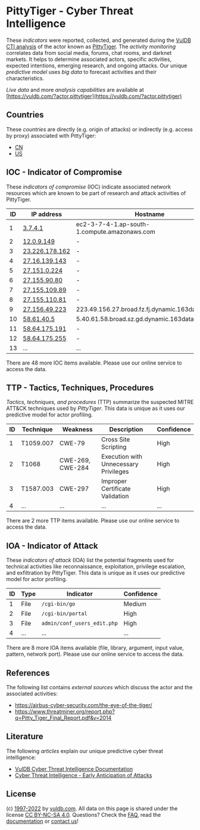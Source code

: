 # PittyTiger - Cyber Threat Intelligence

These _indicators_ were reported, collected, and generated during the [VulDB CTI analysis](https://vuldb.com/?kb.cti) of the actor known as [PittyTiger](https://vuldb.com/?actor.pittytiger). The _activity monitoring_ correlates data from social media, forums, chat rooms, and darknet markets. It helps to determine associated actors, specific activities, expected intentions, emerging research, and ongoing attacks. Our unique _predictive model_ uses _big data_ to forecast activities and their characteristics.

_Live data_ and more _analysis capabilities_ are available at [https://vuldb.com/?actor.pittytiger](https://vuldb.com/?actor.pittytiger)

## Countries

These _countries_ are directly (e.g. origin of attacks) or indirectly (e.g. access by proxy) associated with PittyTiger:

* [CN](https://vuldb.com/?country.cn)
* [US](https://vuldb.com/?country.us)

## IOC - Indicator of Compromise

These _indicators of compromise_ (IOC) indicate associated network resources which are known to be part of research and attack activities of PittyTiger.

ID | IP address | Hostname | Campaign | Confidence
-- | ---------- | -------- | -------- | ----------
1 | [3.7.4.1](https://vuldb.com/?ip.3.7.4.1) | ec2-3-7-4-1.ap-south-1.compute.amazonaws.com | - | Medium
2 | [12.0.9.149](https://vuldb.com/?ip.12.0.9.149) | - | - | High
3 | [23.226.178.162](https://vuldb.com/?ip.23.226.178.162) | - | - | High
4 | [27.16.139.143](https://vuldb.com/?ip.27.16.139.143) | - | - | High
5 | [27.151.0.224](https://vuldb.com/?ip.27.151.0.224) | - | - | High
6 | [27.155.90.80](https://vuldb.com/?ip.27.155.90.80) | - | - | High
7 | [27.155.109.89](https://vuldb.com/?ip.27.155.109.89) | - | - | High
8 | [27.155.110.81](https://vuldb.com/?ip.27.155.110.81) | - | - | High
9 | [27.156.49.223](https://vuldb.com/?ip.27.156.49.223) | 223.49.156.27.broad.fz.fj.dynamic.163data.com.cn | - | High
10 | [58.61.40.5](https://vuldb.com/?ip.58.61.40.5) | 5.40.61.58.broad.sz.gd.dynamic.163data.com.cn | - | High
11 | [58.64.175.191](https://vuldb.com/?ip.58.64.175.191) | - | - | High
12 | [58.64.175.255](https://vuldb.com/?ip.58.64.175.255) | - | - | High
13 | ... | ... | ... | ...

There are 48 more IOC items available. Please use our online service to access the data.

## TTP - Tactics, Techniques, Procedures

_Tactics, techniques, and procedures_ (TTP) summarize the suspected MITRE ATT&CK techniques used by _PittyTiger_. This data is unique as it uses our predictive model for actor profiling.

ID | Technique | Weakness | Description | Confidence
-- | --------- | -------- | ----------- | ----------
1 | T1059.007 | CWE-79 | Cross Site Scripting | High
2 | T1068 | CWE-269, CWE-284 | Execution with Unnecessary Privileges | High
3 | T1587.003 | CWE-297 | Improper Certificate Validation | High
4 | ... | ... | ... | ...

There are 2 more TTP items available. Please use our online service to access the data.

## IOA - Indicator of Attack

These _indicators of attack_ (IOA) list the potential fragments used for technical activities like reconnaissance, exploitation, privilege escalation, and exfiltration by PittyTiger. This data is unique as it uses our predictive model for actor profiling.

ID | Type | Indicator | Confidence
-- | ---- | --------- | ----------
1 | File | `/cgi-bin/go` | Medium
2 | File | `/cgi-bin/portal` | High
3 | File | `admin/conf_users_edit.php` | High
4 | ... | ... | ...

There are 8 more IOA items available (file, library, argument, input value, pattern, network port). Please use our online service to access the data.

## References

The following list contains _external sources_ which discuss the actor and the associated activities:

* https://airbus-cyber-security.com/the-eye-of-the-tiger/
* https://www.threatminer.org/report.php?q=Pitty_Tiger_Final_Report.pdf&y=2014

## Literature

The following _articles_ explain our unique predictive cyber threat intelligence:

* [VulDB Cyber Threat Intelligence Documentation](https://vuldb.com/?kb.cti)
* [Cyber Threat Intelligence - Early Anticipation of Attacks](https://www.scip.ch/en/?labs.20201022)

## License

(c) [1997-2022](https://vuldb.com/?kb.changelog) by [vuldb.com](https://vuldb.com/?kb.about). All data on this page is shared under the license [CC BY-NC-SA 4.0](https://creativecommons.org/licenses/by-nc-sa/4.0/). Questions? Check the [FAQ](https://vuldb.com/?kb.faq), read the [documentation](https://vuldb.com/?kb) or [contact us](https://vuldb.com/?contact)!
